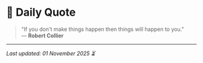 # 📜 Daily Quote

> "If you don't make things happen then things will happen to you."  
> — **Robert Collier**

---

_Last updated: 01 November 2025 ⏳_
